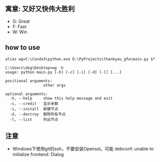 ## 寓意: 又好又快伟大胜利
+ G: Great 
+ F: Fast 
+ W: Win 

## how to use 
```
alias wg=C:\Conda3\python.exe D:\PyProjects\thankyou_gfw\main.py $*
```

```
C:\Users\dog\Desktop>wg -h
usage: python main.py [-h] [-c] [-i] [-d] [-l] [...]

positional arguments:
                 other args

optional arguments:
  -h, --help     show this help message and exit
  -c, --credit   显示余额
  -i, --install  新建节点
  -d, --destroy  删除所有节点
  -l, --list     列出节点
```

## 注意
+ Windows下使用git的ssh，不要安装Openssl。可能 debconf: unable to initialize frontend: Dialog
